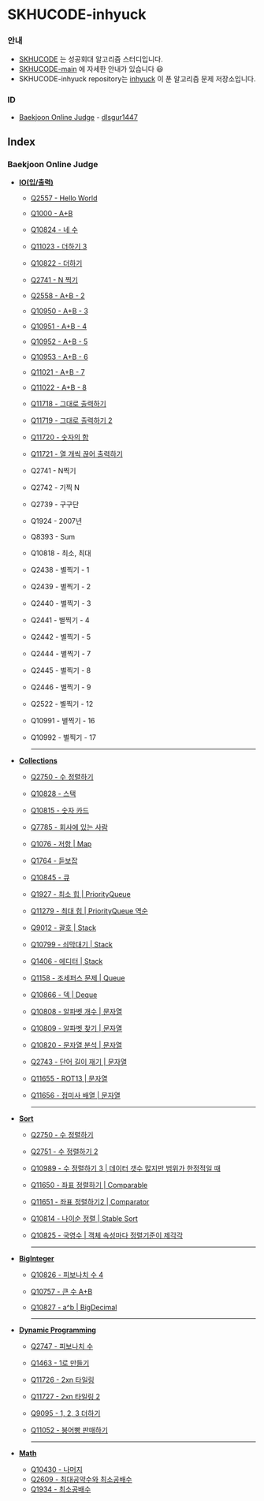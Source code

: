 # SKHUCODE-inhyuck

### 안내
- [SKHUCODE](https://github.com/skhucode) 는 성공회대 알고리즘 스터디입니다.
- [SKHUCODE-main](https://github.com/skhucode/skhucode-main) 에 자세한 안내가 있습니다 😆
- SKHUCODE-inhyuck repository는 [inhyuck](https://github.com/inhyuck) 이 푼 알고리즘 문제 저장소입니다.

### ID

- [Baekjoon Online Judge](https://www.acmicpc.net/) - [dlsgur1447](https://www.acmicpc.net/user/dlsgur1447)

## Index
### Baekjoon Online Judge

- [**IO(입/출력)**](https://github.com/skhucode/skhucode-inhyuck/tree/develop/skhucode/src/io)

  - [Q2557 - Hello World](https://github.com/skhucode/skhucode-inhyuck/blob/develop/skhucode/src/io/Q2557.java)

  - [Q1000 - A+B](https://github.com/skhucode/skhucode-inhyuck/blob/develop/skhucode/src/io/Q1000.java)

  - [Q10824 - 네 수](https://github.com/skhucode/skhucode-inhyuck/blob/develop/skhucode/src/io/Q10824.java)

  - [Q11023 - 더하기 3](https://github.com/skhucode/skhucode-inhyuck/blob/develop/skhucode/src/io/Q11023.java)

  - [Q10822 - 더하기](https://github.com/skhucode/skhucode-inhyuck/blob/develop/skhucode/src/io/Q10822.java)

  - [Q2741 - N 찍기](https://github.com/skhucode/skhucode-inhyuck/blob/develop/skhucode/src/io/Q2741.java)

  - [Q2558 - A+B - 2](https://github.com/skhucode/skhucode-inhyuck/blob/develop/skhucode/src/io/Q2558.java)

  - [Q10950 - A+B - 3](https://github.com/skhucode/skhucode-inhyuck/blob/develop/skhucode/src/io/Q10950.java)

  - [Q10951 - A+B - 4](https://github.com/skhucode/skhucode-inhyuck/blob/develop/skhucode/src/io/Q10951.java)

  - [Q10952 - A+B - 5](https://github.com/skhucode/skhucode-inhyuck/blob/develop/skhucode/src/io/Q10952.java)

  - [Q10953 - A+B - 6](https://github.com/skhucode/skhucode-inhyuck/blob/develop/skhucode/src/io/Q10953.java)

  - [Q11021 - A+B - 7](https://github.com/skhucode/skhucode-inhyuck/blob/develop/skhucode/src/io/Q11021.java)

  - [Q11022 - A+B - 8](https://github.com/skhucode/skhucode-inhyuck/blob/develop/skhucode/src/io/Q11022.java)

  - [Q11718 - 그대로 출력하기](https://github.com/skhucode/skhucode-inhyuck/blob/develop/skhucode/src/io/Q11718.java)

  - [Q11719 - 그대로 출력하기 2](https://github.com/skhucode/skhucode-inhyuck/blob/develop/skhucode/src/io/Q11719.java)

  - [Q11720 - 숫자의 합](https://github.com/skhucode/skhucode-inhyuck/blob/develop/skhucode/src/io/Q11720.java)

  - [Q11721 - 열 개씩 끊어 출력하기](https://github.com/skhucode/skhucode-inhyuck/blob/develop/skhucode/src/io/Q11721.java)

  - Q2741 - N찍기

  - Q2742 - 기찍 N

  - Q2739 - 구구단

  - Q1924 - 2007년

  - Q8393 - Sum

  - Q10818 - 최소, 최대

  - Q2438 - 별찍기 - 1

  - Q2439 - 별찍기 - 2

  - Q2440 - 별찍기 - 3

  - Q2441 - 별찍기 - 4

  - Q2442 - 별찍기 - 5

  - Q2444 - 별찍기 - 7

  - Q2445 - 별찍기 - 8

  - Q2446 - 별찍기 - 9

  - Q2522 - 별찍기 - 12

  - Q10991 - 별찍기 - 16

  - Q10992 - 별찍기 - 17

    ---

- [**Collections**](https://github.com/skhucode/skhucode-inhyuck/tree/develop/skhucode/src/collections)
  - [Q2750 - 수 정렬하기](https://github.com/skhucode/skhucode-inhyuck/blob/develop/skhucode/src/collections/Q2750.java)

  - [Q10828 - 스택](https://github.com/skhucode/skhucode-inhyuck/blob/develop/skhucode/src/collections/Q10828.java)

  - [Q10815 - 숫자 카드](https://github.com/skhucode/skhucode-inhyuck/blob/develop/skhucode/src/collections/Q10815.java)

  - [Q7785 - 회사에 있는 사람](https://github.com/skhucode/skhucode-inhyuck/blob/develop/skhucode/src/collections/Q7785.java)

  - [Q1076 - 저항 | Map](https://github.com/skhucode/skhucode-inhyuck/blob/develop/skhucode/src/collections/Q1076.java)

  - [Q1764 - 듣보잡](https://github.com/skhucode/skhucode-inhyuck/blob/develop/skhucode/src/collections/Q1764.java)

  - [Q10845 - 큐](https://github.com/skhucode/skhucode-inhyuck/blob/develop/skhucode/src/collections/Q10845.java)

  - [Q1927 - 최소 힙 | PriorityQueue](https://github.com/skhucode/skhucode-inhyuck/blob/develop/skhucode/src/collections/Q1927.java)

  - [Q11279 - 최대 힙 | PriorityQueue 역순](https://github.com/skhucode/skhucode-inhyuck/blob/develop/skhucode/src/collections/Q11279.java)

  - [Q9012 - 괄호 | Stack](https://github.com/skhucode/skhucode-inhyuck/blob/develop/skhucode/src/collections/Q9012.java)

  - [Q10799 - 쇠막대기 | Stack](https://github.com/skhucode/skhucode-inhyuck/blob/develop/skhucode/src/collections/Q10799.java)

  - [Q1406 - 에디터 | Stack](https://github.com/skhucode/skhucode-inhyuck/blob/develop/skhucode/src/collections/Q1406.java)

  - [Q1158 - 조세퍼스 문제 | Queue](https://github.com/skhucode/skhucode-inhyuck/blob/develop/skhucode/src/collections/Q1158.java)

  - [Q10866 - 덱 | Deque](https://github.com/skhucode/skhucode-inhyuck/blob/develop/skhucode/src/collections/Q10866.java) 

  - [Q10808 - 알파벳 개수 | 문자열](https://github.com/skhucode/skhucode-inhyuck/blob/develop/skhucode/src/collections/Q10808.java)

  - [Q10809 - 알파벳 찾기 | 문자열](https://github.com/skhucode/skhucode-inhyuck/blob/develop/skhucode/src/collections/Q10809.java)

  - [Q10820 - 문자열 분석 | 문자열](https://github.com/skhucode/skhucode-inhyuck/blob/develop/skhucode/src/collections/Q10820.java)

  - [Q2743 - 단어 길이 재기 | 문자열](https://github.com/skhucode/skhucode-inhyuck/blob/develop/skhucode/src/collections/Q2743.java)

  - [Q11655 - ROT13 | 문자열](https://github.com/skhucode/skhucode-inhyuck/blob/develop/skhucode/src/collections/Q11655.java)

  - [Q11656 - 접미사 배열 | 문자열](https://github.com/skhucode/skhucode-inhyuck/blob/develop/skhucode/src/collections/Q11656.java)

    ---

- [**Sort**](https://github.com/skhucode/skhucode-inhyuck/tree/develop/skhucode/src/sort)
  - [Q2750 - 수 정렬하기](https://github.com/skhucode/skhucode-inhyuck/blob/develop/skhucode/src/sort/Q2750.java)

  - [Q2751 - 수 정렬하기 2](https://github.com/skhucode/skhucode-inhyuck/blob/develop/skhucode/src/sort/Q2751.java)

  - [Q10989 - 수 정렬하기 3 | 데이터 갯수 많지만 범위가 한정적일 때](https://github.com/skhucode/skhucode-inhyuck/blob/develop/skhucode/src/sort/Q10989.java)

  - [Q11650 - 좌표 정렬하기 | Comparable](https://github.com/skhucode/skhucode-inhyuck/blob/develop/skhucode/src/sort/Q11650.java)

  - [Q11651 - 좌표 정렬하기2 | Comparator](https://github.com/skhucode/skhucode-inhyuck/blob/develop/skhucode/src/sort/Q11651.java)

  - [Q10814 - 나이순 정렬 | Stable Sort](https://github.com/skhucode/skhucode-inhyuck/blob/develop/skhucode/src/sort/Q10814.java)

  - [Q10825 - 국영수 | 객체 속성마다 정렬기준이 제각각](https://github.com/skhucode/skhucode-inhyuck/blob/develop/skhucode/src/sort/Q10825.java)

    ---

- [**BigInteger**](https://github.com/skhucode/skhucode-inhyuck/tree/develop/skhucode/src/biginteger)
  - [Q10826 - 피보나치 수 4](https://github.com/skhucode/skhucode-inhyuck/blob/develop/skhucode/src/biginteger/Q10826.java)

  - [Q10757 - 큰 수 A+B](https://github.com/skhucode/skhucode-inhyuck/blob/develop/skhucode/src/biginteger/Q10757.java)

  - [Q10827 - a^b | BigDecimal](https://github.com/skhucode/skhucode-inhyuck/blob/develop/skhucode/src/biginteger/Q10827.java)

    ---

- [**Dynamic Programming**](https://github.com/skhucode/skhucode-inhyuck/tree/develop/skhucode/src/dp)
  - [Q2747 - 피보나치 수](https://github.com/skhucode/skhucode-inhyuck/blob/develop/skhucode/src/dp/Q2747.java)

  - [Q1463 - 1로 만들기](https://github.com/skhucode/skhucode-inhyuck/blob/develop/skhucode/src/dp/Q1463.java)

  - [Q11726 - 2xn 타일링](https://github.com/skhucode/skhucode-inhyuck/blob/develop/skhucode/src/dp/Q11726.java)

  - [Q11727 - 2xn 타일링 2](https://github.com/skhucode/skhucode-inhyuck/blob/develop/skhucode/src/dp/Q11727.java)

  - [Q9095 - 1, 2, 3 더하기](https://github.com/skhucode/skhucode-inhyuck/blob/develop/skhucode/src/dp/Q9095.java)

  - [Q11052 - 붕어빵 판매하기](https://github.com/skhucode/skhucode-inhyuck/blob/develop/skhucode/src/dp/Q11052.java)   

    ---

- [**Math**](https://github.com/skhucode/skhucode-inhyuck/tree/develop/skhucode/src/math)

  - [Q10430 - 나머지](https://github.com/skhucode/skhucode-inhyuck/blob/develop/skhucode/src/math/Q10430.java)
  - [Q2609 - 최대공약수와 최소공배수](https://github.com/skhucode/skhucode-inhyuck/blob/develop/skhucode/src/math/Q2609.java)
  - [Q1934 - 최소공배수](https://github.com/skhucode/skhucode-inhyuck/blob/develop/skhucode/src/math/Q1934.java)



